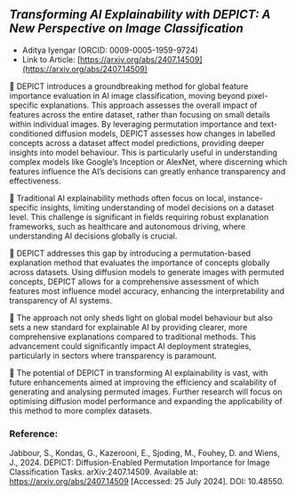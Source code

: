 ## *Transforming AI Explainability with DEPICT: A New Perspective on Image Classification*

- Aditya Iyengar (ORCID: 0009-0005-1959-9724)
- Link to Article: [https://arxiv.org/abs/2407.14509](https://arxiv.org/abs/2407.14509)

📍 DEPICT introduces a groundbreaking method for global feature importance evaluation in AI image classification, moving beyond pixel-specific explanations. This approach assesses the overall impact of features across the entire dataset, rather than focusing on small details within individual images. By leveraging permutation importance and text-conditioned diffusion models, DEPICT assesses how changes in labelled concepts across a dataset affect model predictions, providing deeper insights into model behaviour. This is particularly useful in understanding complex models like Google’s Inception or AlexNet, where discerning which features influence the AI’s decisions can greatly enhance transparency and effectiveness.

🔸 Traditional AI explainability methods often focus on local, instance-specific insights, limiting understanding of model decisions on a dataset level. This challenge is significant in fields requiring robust explanation frameworks, such as healthcare and autonomous driving, where understanding AI decisions globally is crucial.

🔸 DEPICT addresses this gap by introducing a permutation-based explanation method that evaluates the importance of concepts globally across datasets. Using diffusion models to generate images with permuted concepts, DEPICT allows for a comprehensive assessment of which features most influence model accuracy, enhancing the interpretability and transparency of AI systems.

🔸 The approach not only sheds light on global model behaviour but also sets a new standard for explainable AI by providing clearer, more comprehensive explanations compared to traditional methods. This advancement could significantly impact AI deployment strategies, particularly in sectors where transparency is paramount.

🔸 The potential of DEPICT in transforming AI explainability is vast, with future enhancements aimed at improving the efficiency and scalability of generating and analysing permuted images. Further research will focus on optimising diffusion model performance and expanding the applicability of this method to more complex datasets.

### Reference:

Jabbour, S., Kondas, G., Kazerooni, E., Sjoding, M., Fouhey, D. and Wiens, J., 2024. DEPICT: Diffusion-Enabled Permutation Importance for Image Classification Tasks. arXiv:2407.14509. Available at: https://arxiv.org/abs/2407.14509 [Accessed: 25 July 2024]. DOI: 10.48550.

